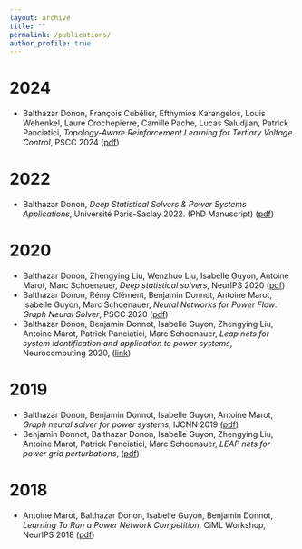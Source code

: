 ```yaml
---
layout: archive
title: ""
permalink: /publications/
author_profile: true
---
```


2024
====

- Balthazar Donon, François Cubélier, Efthymios Karangelos, Louis Wehenkel, Laure Crochepierre, Camille Pache, Lucas Saludjian, Patrick Panciatici, *Topology-Aware Reinforcement Learning for Tertiary Voltage Control*, PSCC 2024 ([pdf](https://orbi.uliege.be/bitstream/2268/315490/1/PSCC24___Topology_aware_reinforcement_learning_for_tertiary_voltage_control__Compact_.pdf))

2022
====

- Balthazar Donon, *Deep Statistical Solvers & Power Systems Applications*, Université Paris-Saclay 2022. (PhD Manuscript)  ([pdf](https://theses.hal.science/tel-03624628/document))

2020
====

- Balthazar Donon, Zhengying Liu, Wenzhuo Liu, Isabelle Guyon, Antoine Marot, Marc Schoenauer, *Deep statistical solvers*, NeurIPS 2020 ([pdf](https://proceedings.neurips.cc/paper/2020/file/5a16bce575f3ddce9c819de125ba0029-Paper.pdf))
- Balthazar Donon, Rémy Clément, Benjamin Donnot, Antoine Marot, Isabelle Guyon, Marc Schoenauer, *Neural Networks for Power Flow: Graph Neural Solver*, PSCC 2020 ([pdf](https://hal.science/hal-02372741/file/PSCC2020_NeuralNetworksForPowerFlows_GraphNeuralSolver__Copy_-2.pdf))
- Balthazar Donon, Benjamin Donnot, Isabelle Guyon, Zhengying Liu, Antoine Marot, Patrick Panciatici, Marc Schoenauer, *Leap nets for system identification and application to power systems*, Neurocomputing 2020, ([link](https://www.sciencedirect.com/science/article/abs/pii/S0925231220305051))

2019
====

- Balthazar Donon, Benjamin Donnot, Isabelle Guyon, Antoine Marot, *Graph neural solver for power systems*, IJCNN 2019 ([pdf](https://hal.science/hal-02175989/file/Graph_Neural_Solver-7.pdf))
- Benjamin Donnot, Balthazar Donon, Isabelle Guyon, Zhengying Liu, Antoine Marot, Patrick Panciatici, Marc Schoenauer, *LEAP nets for power grid perturbations*, ([pdf](https://arxiv.org/pdf/1908.08314.pdf))

2018
====

- Antoine Marot, Balthazar Donon, Isabelle Guyon, Benjamin Donnot, *Learning To Run a Power Network Competition*, CiML Workshop, NeurIPS 2018 ([pdf](https://hal.science/hal-01968295/file/L2RPN_nips_2018.pdf))
